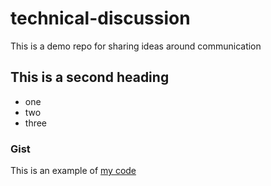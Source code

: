 # technical-discussion
This is a demo repo for sharing ideas around communication

## This is a second heading

* one
* two
* three

### Gist
This is an example of [my code](https://gist.github.com/Juniverze/2d708c0f4ca560104b5ad028d6c02c2a)
